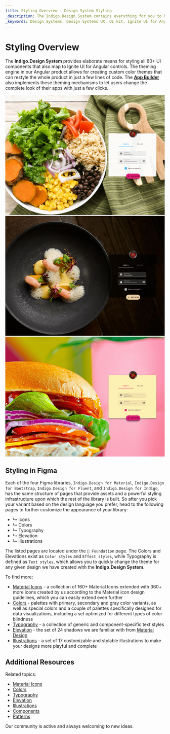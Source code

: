 ```yaml
---
title: Styling Overview - Design System Styling
_description: The Indigo.Design System contains everything for you to be able to define themes for both Components and Patterns.
_keywords: Design Systems, Design Systems UX, UI kit, Ignite UI for Angular, Angular, Angular Design System, Design Kits for Angular, Figma, Figma to Angular, Export code from Figma, Figma HTML, Figma to HTML, Figma UI kits
---
```


# Styling Overview

The **Indigo.Design System** provides elaborate means for styling all 60+ UI components that also map to Ignite UI for Angular controls. The theming engine in our Angular product allows for creating custom color themes that can restyle the whole product in just a few lines of code. The [**App Builder**](https://www.appbuilder.dev/platform) also implements these theming mechanisms to let users change the complete look of their apps with just a few clicks.

<img class="responsive-img" src="../images/theme_overview_default.png" srcset="../images/theme_overview_default@2x.png 2x" />
<div class="divider--half"></div>
<img class="responsive-img" src="../images/theme_overview_dark.png" srcset="../images/theme_overview_dark@2x.png 2x" />
<div class="divider--half"></div>
<img class="responsive-img" src="../images/theme_overview_vibrant.png" srcset="../images/theme_overview_vibrant@2x.png 2x" />
<div class="divider--half"></div>

## Styling in Figma

Each of the four Figma libraries, `Indigo.Design for Material`, `Indigo.Design for Bootstrap`, `Indigo.Design for Fluent`, and `Indigo.Design for Indigo`, has the same structure of pages that provide assets and a powerful styling infrastructure upon which the rest of the library is built. So after you pick your variant based on the design language you prefer, head to the following pages to further customize the appearance of your library:

- ↳ Icons
- ↳ Colors
- ↳ Typography
- ↳ Elevation
- ↳ Illustrations

The listed pages are located under the `🧱 Foundation` page. Тhe Colors and Elevations exist as `Color styles` and `Effect styles`, while Typography is defined as `Text styles`, which allows you to quickly change the theme for any given design we have created with the **Indigo.Design System**.

To find more:

- [Material Icons](material-icons.md) - a collection of 160+ Material Icons extended with 360+ more icons created by us according to the Material icon design guidelines, which you can easily extend even further
- [Colors](colors.md) - palettes with primary, secondary and gray color variants, as well as special colors and a couple of palettes specifically designed for data visualizations, including a set optimized for different types of color blindness 
- [Typography](typography.md) - a collection of generic and component-specific text styles
- [Elevation](elevation.md) - the set of 24 shadows we are familiar with from [Material Design](https://material.io/design/environment/elevation.html)
- [Illustrations](illustrations.md) - a set of 17 customizable and stylable illustrations to make your designs more playful and complete

## Additional Resources

Related topics:

- [Material Icons](material-icons.md)
- [Colors](colors.md)
- [Typography](typography.md)
- [Elevation](elevation.md)
- [Illustrations](illustrations.md)
- [Components](../components/components-overview.md)
- [Patterns](../patterns/patterns-overview.md)

Our community is active and always welcoming to new ideas.
